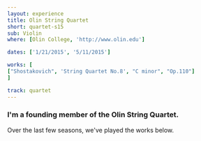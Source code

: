 ```yaml
---
layout: experience
title: Olin String Quartet
short: quartet-s15
sub: Violin
where: [Olin College, 'http://www.olin.edu']

dates: ['1/21/2015', '5/11/2015']

works: [
["Shostakovich", 'String Quartet No.8', "C minor", "Op.110"]
]

track: quartet
---
```


### I'm a founding member of the Olin String Quartet.

Over the last few seasons, we've played the works below.